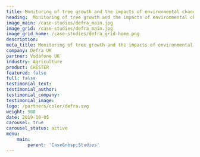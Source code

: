 ```yaml
---
title: Monitoring of tree growth and the impacts of environmental change on the UK’s forests
heading:  Monitoring of tree growth and the impacts of environmental change
image_main: /case-studies/defra_main.jpg
image_grid: /case-studies/defra_main.jpg
image_grid_home: /case-studies/defra_grid-home.png
description:
meta_title: Monitoring of tree growth and the impacts of environmental change on the UK’s forests | HARDWARIO case study
company: Defra UK
partner: Vodafone UK
industry: Agriculture
product: CHESTER
featured: false
full: false
testimonial_text: 
testimonial_author: 
testimonial_company: 
testimonial_image: 
logo: /partners/color/defra.svg
weight: 500
date: 2019-10-05
carousel: true
carousel_status: active
menu:
    main:
        parent: 'Case&nbsp;Studies'
---
```

